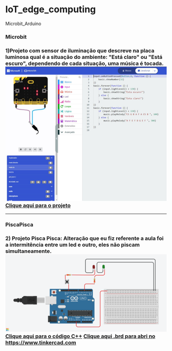 # IoT_edge_computing
Microbit_Arduino

<h3>Microbit<h3>
1)Projeto com sensor de iluminação que descreve na placa luminosa qual é a situação do ambiente: "Está claro" ou "Está escuro", dependendo de cada situação, uma música é tocada.
  <img src="Microbit.JPG">
  <a href="https://github.com/bermudevs/myfirst">Clique aqui para o projeto</a>

<hr>
<h3>PiscaPisca<h3>
2) Projeto Pisca Pisca: Alteração que eu fiz referente a aula foi a intermitência entre um led e outro, eles não piscam simultaneamente.
<img src="Daring Snaget.png">
<a href="PiscaPisca.ino">Clique aqui para o código C++</a>
<a href="PiscaPisca.brd">Clique aqui .brd para abri no https://www.tinkercad.com</a>
